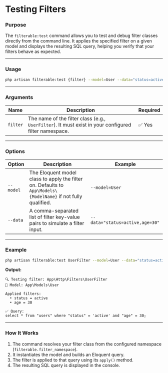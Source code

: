 # Testing Filters

### **Purpose**

The `filterable:test` command allows you to test and debug filter classes directly from the command line.
It applies the specified filter on a given model and displays the resulting SQL query, helping you verify that your filters behave as expected.

---

### **Usage**

```bash
php artisan filterable:test {filter} --model=User --data="status=active,age=30"
```

---

### **Arguments**

| Name     | Description                                                                                           | Required |
| -------- | ----------------------------------------------------------------------------------------------------- | -------- |
| `filter` | The name of the filter class (e.g., `UserFilter`). It must exist in your configured filter namespace. | ✅ Yes   |

---

### **Options**

| Option    | Description                                                                                                   | Example                         |
| --------- | ------------------------------------------------------------------------------------------------------------- | ------------------------------- |
| `--model` | The Eloquent model class to apply the filter on. Defaults to `App\Models\{ModelName}` if not fully qualified. | `--model=User`                  |
| `--data`  | A comma-separated list of filter key-value pairs to simulate a filter input.                                  | `--data="status=active,age=30"` |

---

### **Example**

```bash
php artisan filterable:test UserFilter --model=User --data="status=active,age=30"
```

**Output:**

```
🔍 Testing filter: App\Http\Filters\UserFilter
🧩 Model: App\Models\User

Applied filters:
  • status = active
  • age = 30

✅ Query:
select * from "users" where "status" = 'active' and "age" = 30;
```

---

### **How It Works**

1. The command resolves your filter class from the configured namespace (`filterable.filter_namespace`).
2. It instantiates the model and builds an Eloquent query.
3. The filter is applied to that query using its `apply()` method.
4. The resulting SQL query is displayed in the console.
